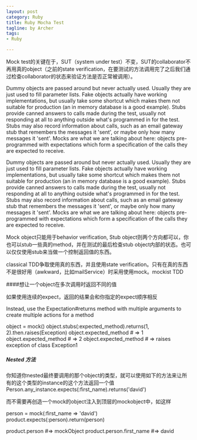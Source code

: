 ```yaml
---
layout: post
category: Ruby
title: Ruby Mocha Test
tagline: by Archer
tags:
- Ruby

---
```


Mock test的关键在于，SUT（system under test）不变，SUT的collaborator不再用真的object（之前的state verification，在要测试的方法调用完了之后我们通过检查collaborator的状态来验证方法是否正常被调用）。

Dummy objects are passed around but never actually used. Usually they are just used to fill parameter lists.
Fake objects actually have working implementations, but usually take some shortcut which makes them not suitable for production (an in memory database is a good example).
Stubs provide canned answers to calls made during the test, usually not responding at all to anything outside what's programmed in for the test. Stubs may also record information about calls, such as an email gateway stub that remembers the messages it 'sent', or maybe only how many messages it 'sent'.
Mocks are what we are talking about here: objects pre-programmed with expectations which form a specification of the calls they are expected to receive.

Dummy objects are passed around but never actually used. Usually they are just used to fill parameter lists.
Fake objects actually have working implementations, but usually take some shortcut which makes them not suitable for production (an in memory database is a good example).
Stubs provide canned answers to calls made during the test, usually not responding at all to anything outside what's programmed in for the test. Stubs may also record information about calls, such as an email gateway stub that remembers the messages it 'sent', or maybe only how many messages it 'sent'.
Mocks are what we are talking about here: objects pre-programmed with expectations which form a specification of the calls they are expected to receive.

Mock object只能用于behavior verification, Stub object则两个方向都可以，你也可以stub一些真的method，并在测试的最后检查stub object内部的状态。也可以仅仅使用stub来当做一个控制返回值的东西。

classical TDD争取使用真的东西，并且使用state verification。只有在真的东西不是很好用（awkward，比如mailService）时采用使用mock。mockist TDD

####想让一个object在多次调用时返回不同的值

如果使用连续的expect，返回的结果会和你指定的expect顺序相反

Instead, use the Expectation#returns method with multiple arguments to create multiple actions for a method

object = mock()
object.stubs(:expected_method).returns(1, 2).then.raises(Exception)
object.expected_method # => 1
object.expected_method # => 2
object.expected_method # => raises exception of class Exception1


##### Nested 方法
你知道你nested最终要调用的那个object的类型，就可以使用如下的方法来让所有的这个类型的instance的这个方法返回一个值
Person.any_instance.expects(:first_name).returns('david')

而不需要再创造一个mock的object注入到顶层的mockobject中，如这样

person = mock(:first_name => 'david')
product.expects(:person).return(person)

product.person #=> mockObject
product.person.first_name #=> david
